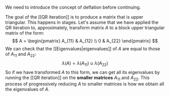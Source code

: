 We need to introduce the concept of deflation before continuing.

The goal of the [[QR iteration]] is to produce a matrix that is upper triangular. This happens in stages. Let's assume that we have applied the QR iteration to, approximately, transform matrix $A$ to a block upper triangular matrix of the form:
$$
A = \begin{pmatrix}
A_{11} & A_{12}  \\
0 & A_{22}
\end{pmatrix}
$$
We can check that the [[Eigenvalues|eigenvalues]] of $A$ are equal to those of $A_{11}$ and $A_{22}$:
$$
\lambda(A) = \lambda(A_{11}) \cup \lambda(A_{22})
$$
So if we have transformed $A$ to this form, we can get all its eigenvalues by running the [[QR iteration]] on the **smaller matrices** $A_{11}$ and $A_{22}$. This process of progressively reducing $A$ to smaller matrices is how we obtain all the eigenvalues of $A$.